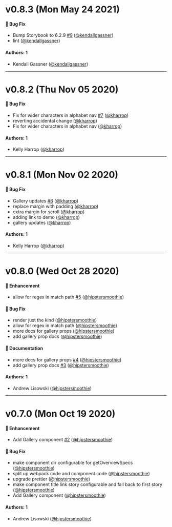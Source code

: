 # v0.8.3 (Mon May 24 2021)

#### 🐛 Bug Fix

- Bump Storybook to 6.2.9 [#9](https://github.com/intuit/doc-blocks/pull/9) ([@kendallgassner](https://github.com/kendallgassner))
- lint ([@kendallgassner](https://github.com/kendallgassner))

#### Authors: 1

- Kendall Gassner ([@kendallgassner](https://github.com/kendallgassner))

---

# v0.8.2 (Thu Nov 05 2020)

#### 🐛 Bug Fix

- Fix for wider characters in alphabet nav [#7](https://github.com/intuit/doc-blocks/pull/7) ([@kharrop](https://github.com/kharrop))
- reverting accidental change ([@kharrop](https://github.com/kharrop))
- Fix for wider characters in alphabet nav ([@kharrop](https://github.com/kharrop))

#### Authors: 1

- Kelly Harrop ([@kharrop](https://github.com/kharrop))

---

# v0.8.1 (Mon Nov 02 2020)

#### 🐛 Bug Fix

- Gallery updates [#6](https://github.com/intuit/doc-blocks/pull/6) ([@kharrop](https://github.com/kharrop))
- replace margin with padding ([@kharrop](https://github.com/kharrop))
- extra margin for scroll ([@kharrop](https://github.com/kharrop))
- adding link to demo ([@kharrop](https://github.com/kharrop))
- gallery updates ([@kharrop](https://github.com/kharrop))

#### Authors: 1

- Kelly Harrop ([@kharrop](https://github.com/kharrop))

---

# v0.8.0 (Wed Oct 28 2020)

#### 🚀 Enhancement

- allow for regex in match path [#5](https://github.com/intuit/doc-blocks/pull/5) ([@hipstersmoothie](https://github.com/hipstersmoothie))

#### 🐛 Bug Fix

- render just the kind ([@hipstersmoothie](https://github.com/hipstersmoothie))
- allow for regex in match path ([@hipstersmoothie](https://github.com/hipstersmoothie))
- more docs for gallery props ([@hipstersmoothie](https://github.com/hipstersmoothie))
- add gallery prop docs ([@hipstersmoothie](https://github.com/hipstersmoothie))

#### 📝 Documentation

- more docs for gallery props [#4](https://github.com/intuit/doc-blocks/pull/4) ([@hipstersmoothie](https://github.com/hipstersmoothie))
- add gallery prop docs [#3](https://github.com/intuit/doc-blocks/pull/3) ([@hipstersmoothie](https://github.com/hipstersmoothie))

#### Authors: 1

- Andrew Lisowski ([@hipstersmoothie](https://github.com/hipstersmoothie))

---

# v0.7.0 (Mon Oct 19 2020)

#### 🚀 Enhancement

- Add Gallery component [#2](https://github.com/intuit/doc-blocks/pull/2) ([@hipstersmoothie](https://github.com/hipstersmoothie))

#### 🐛 Bug Fix

- make component dir configurable for getOverviewSpecs ([@hipstersmoothie](https://github.com/hipstersmoothie))
- split up webpack code and component code ([@hipstersmoothie](https://github.com/hipstersmoothie))
- upgrade prettier ([@hipstersmoothie](https://github.com/hipstersmoothie))
- make component title link story configurable and fall back to first story ([@hipstersmoothie](https://github.com/hipstersmoothie))
- Add Gallery component ([@hipstersmoothie](https://github.com/hipstersmoothie))

#### Authors: 1

- Andrew Lisowski ([@hipstersmoothie](https://github.com/hipstersmoothie))
